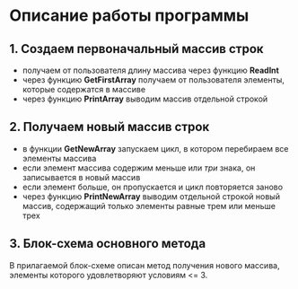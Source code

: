 # Описание работы программы

## 1. Создаем первоначальный массив строк
* получаем от пользователя длину массива через функцию **ReadInt**
* через функцию **GetFirstArray** получаем от пользователя элементы, которые содержатся в массиве
* через функцию **PrintArray** выводим массив отдельной строкой 

## 2. Получаем новый массив строк
* в функции **GetNewArray** запускаем цикл, в котором перебираем все элементы массива
* если элемент массива содержим меньше или *три* знака, он записывается в новый массив
* если элемент больше, он пропускается и цикл повторяется заново
* через функцию **PrintNewArray** выводим отдельной строкой новый массив, содержащий только элементы равные трем или меньше трех

## 3. Блок-схема основного метода 

В прилагаемой блок-схеме описан метод получения нового массива, элементы которого удовлетворяют условиям <= 3.
